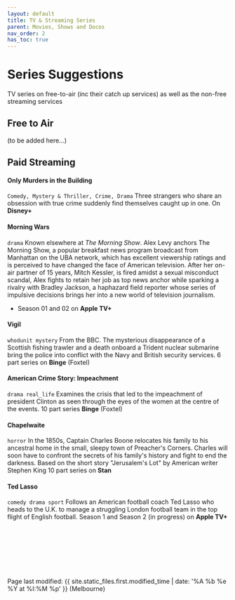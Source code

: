 ```yaml
---
layout: default
title: TV & Streaming Series
parent: Movies, Shows and Docos
nav_order: 2
has_toc: true
---
```

# Series Suggestions
TV series on free-to-air (inc their catch up services) as well as the non-free streaming services
## Free to Air
(to be added here...)

## Paid Streaming

#### Only Murders in the Building
`Comedy, Mystery & Thriller, Crime, Drama` Three strangers who share an obsession with true crime suddenly find themselves caught up in one. On **Disney+**


#### Morning Wars
`drama`
Known elsewhere at *The Morning Show*. Alex Levy anchors The Morning Show, a popular breakfast news program broadcast from Manhattan on the UBA network, which has excellent viewership ratings and is perceived to have changed the face of American television.  After her on-air partner of 15 years, Mitch Kessler, is fired amidst a sexual misconduct scandal, Alex fights to retain her job as top news anchor while sparking a rivalry with Bradley Jackson, a haphazard field reporter whose series of impulsive decisions brings her into a new world of television journalism. 
- Season 01 and 02 on **Apple TV+**

#### Vigil
`whodunit mystery`
From the BBC. The mysterious disappearance of a Scottish fishing trawler and a death onboard a Trident nuclear submarine bring the police into conflict with the Navy and British security services.
6 part series on **Binge** (Foxtel)

#### American Crime Story: Impeachment
`drama real_life`
Examines the crisis that led to the impeachment of president Clinton as seen through the eyes of the women at the centre of the events.
10 part series **Binge** (Foxtel)

#### Chapelwaite
`horror`
In the 1850s, Captain Charles Boone relocates his family to his ancestral home in the small, sleepy town of Preacher's Corners. Charles will soon have to confront the secrets of his family's history and fight to end the darkness.  Based on the short story "Jerusalem's Lot" by American writer Stephen King
10 part series on **Stan**


#### Ted Lasso
 `comedy drama sport`
Follows an American football coach Ted Lasso who heads to the U.K. to manage a struggling London football team in the top flight of English football.
Season 1 and Season 2 (in progress) on **Apple TV+**

<br><br><br><br><br><br>
<p class="text-small text-grey-dk-000 mb-0">
Page last modified: {{ site.static_files.first.modified_time | date: '%A %b %e %Y at %I:%M %p' }} (Melbourne)
</p>
